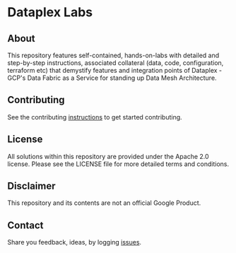 # Dataplex Labs

## About
This repository features self-contained, hands-on-labs with detailed and step-by-step instructions, associated collateral (data, code, configuration, terraform etc) that demystify features and integration points of Dataplex - GCP's Data Fabric as a Service for standing up Data Mesh Architecture.


## Contributing
See the contributing [instructions](../CONTRIBUTION.md) to get started contributing.

## License
All solutions within this repository are provided under the Apache 2.0 license. Please see the LICENSE file for more detailed terms and conditions.

## Disclaimer
This repository and its contents are not an official Google Product.

## Contact
Share you feedback, ideas, by logging [issues](https://github.com/googlestaging/dataplex-labs/issues).
